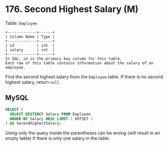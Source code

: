 # 176. Second Highest Salary (M)
Table: ``Employee``
```
+-------------+------+
| Column Name | Type |
+-------------+------+
| id          | int  |
| salary      | int  |
+-------------+------+
In SQL, id is the primary key column for this table.
Each row of this table contains information about the salary of an employee.
```
Find the second highest salary from the ``Employee`` table. If there is no second highest salary, return ``null``.
## MySQL
```sql
SELECT (
  SELECT DISTINCT Salary FROM Employee
  ORDER BY Salary DESC LIMIT 1 OFFSET 1
) AS SecondHighestSalary;
```
Using only the query inside the parentheses can be wrong (will result in an empty table) if there is only one salary in the table.